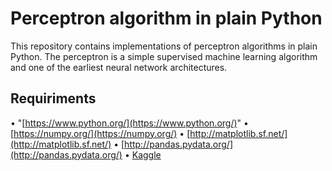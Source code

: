 # Perceptron algorithm in plain Python
This repository contains implementations of perceptron algorithms in plain Python. 
The perceptron is a simple supervised machine learning algorithm and one of the earliest neural network architectures. 
## Requiriments
• "[https://www.python.org/](https://www.python.org/)"
• [https://numpy.org/](https://numpy.org/)
• [http://matplotlib.sf.net/](http://matplotlib.sf.net/)
• [http://pandas.pydata.org/](http://pandas.pydata.org/)
• [Kaggle](https://www.kaggle.com/) 
